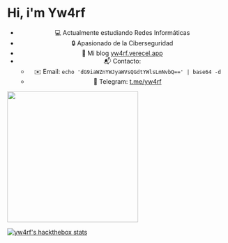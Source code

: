 <h1>Hi, i'm Yw4rf</h1>

<div style="text-align: center;">
  
- 💻 Actualmente estudiando Redes Informáticas
- 🔒 Apasionado de la Ciberseguridad
- 📖 Mi blog [yw4rf.verecel.app](https://yw4rf.vercel.app/)  
- 📬 Contacto:
  - ✉️ Email: `echo 'dG9iaWZnYWJyaWVsQGdtYWlsLmNvbQ==' | base64 -d`
  - 📡 Telegram: [t.me/yw4rf](https://t.me/yw4rf)
   
</div>

<img src="https://cyberdefenders-storage.s3.me-central-1.amazonaws.com/profile-badges/Yw4rf.png" width="300" />

[![yw4rf's hackthebox stats](http://www.hackthebox.eu/badge/image/2035837)](https://app.hackthebox.com/profile/2035837)
